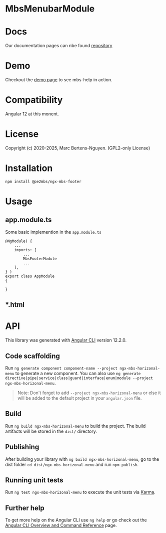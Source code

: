 # MbsMenubarModule


# Docs
Our documentation pages can nbe found [repository](https://github.com/pe2mbs/-pe2mbs-ngx-components) 

# Demo
Checkout the [demo page](https://github.com/pe2mbs/-pe2mbs-ngx-components) to see mbs-help in action.

# Compatibility
Angular 12 at this monent. 

# License
Copyright (c) 2020-2025, Marc Bertens-Nguyen. (GPL2-only License)


# Installation

    npm install @pe2mbs/ngx-mbs-footer

# Usage
## app.module.ts
Some basic implemention in the `app.module.ts`

    @NgModule( {
        ...
        imports: [
            ...
            MbsFooterModule
            ...
        ],
    } ) 
    export class AppModule 
    { 

    }

## *.html


# API









This library was generated with [Angular CLI](https://github.com/angular/angular-cli) version 12.2.0.

## Code scaffolding

Run `ng generate component component-name --project ngx-mbs-horizonal-menu` to generate a new component. You can also use `ng generate directive|pipe|service|class|guard|interface|enum|module --project ngx-mbs-horizonal-menu`.
> Note: Don't forget to add `--project ngx-mbs-horizonal-menu` or else it will be added to the default project in your `angular.json` file. 

## Build

Run `ng build ngx-mbs-horizonal-menu` to build the project. The build artifacts will be stored in the `dist/` directory.

## Publishing

After building your library with `ng build ngx-mbs-horizonal-menu`, go to the dist folder `cd dist/ngx-mbs-horizonal-menu` and run `npm publish`.

## Running unit tests

Run `ng test ngx-mbs-horizonal-menu` to execute the unit tests via [Karma](https://karma-runner.github.io).

## Further help

To get more help on the Angular CLI use `ng help` or go check out the [Angular CLI Overview and Command Reference](https://angular.io/cli) page.
